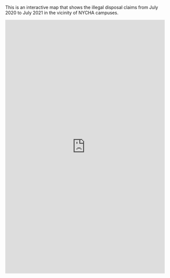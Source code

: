 This is an interactive map that shows the illegal disposal claims from July 2020 to July 2021 in the vicinity of NYCHA campuses.

<iframe src="https://shen-dot-xin.github.io/NYCHA-Illegal-Dumping/test.html" frameborder="0"height="800" width="100%"></iframe>
